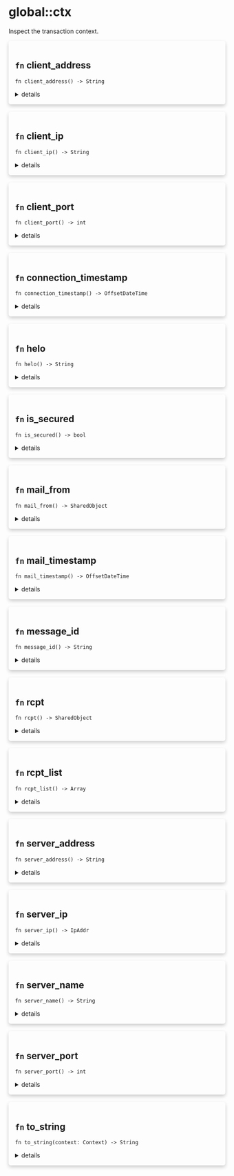 # global::ctx

Inspect the transaction context.



<div markdown="span" style='box-shadow: 0 4px 8px 0 rgba(0,0,0,0.2); padding: 15px; border-radius: 5px;'>

<h2 class="func-name"> <code>fn</code> client_address </h2>

```rust,ignore
fn client_address() -> String
```

<details>
<summary markdown="span"> details </summary>

Get the address of the client.

# Effective smtp stage

All of them.

# Return

* `string` - the client's address with the `ip:port` format.

# Examples

```
#{
  connect: [
    action "log client address" || {
      log("info", `new client: ${ctx::client_address()}`);
    },
  ],
}
```
</details>

</div>
</br>


<div markdown="span" style='box-shadow: 0 4px 8px 0 rgba(0,0,0,0.2); padding: 15px; border-radius: 5px;'>

<h2 class="func-name"> <code>fn</code> client_ip </h2>

```rust,ignore
fn client_ip() -> String
```

<details>
<summary markdown="span"> details </summary>

Get the ip address of the client.

# Effective smtp stage

All of them.

# Return

* `string` - the client's ip address.

# Example

```
#{
  connect: [
    action "log client ip" || {
      log("info", `new client: ${ctx::client_ip()}`);
    },
  ],
}
```
</details>

</div>
</br>


<div markdown="span" style='box-shadow: 0 4px 8px 0 rgba(0,0,0,0.2); padding: 15px; border-radius: 5px;'>

<h2 class="func-name"> <code>fn</code> client_port </h2>

```rust,ignore
fn client_port() -> int
```

<details>
<summary markdown="span"> details </summary>

Get the ip port of the client.

# Effective smtp stage

All of them.

# Return

* `int` - the client's port.

# Example

```
#{
  connect: [
    action "log client address" || {
      log("info", `new client: ${ctx::client_ip()}:${ctx::client_port()}`);
    },
  ],
}
```
</details>

</div>
</br>


<div markdown="span" style='box-shadow: 0 4px 8px 0 rgba(0,0,0,0.2); padding: 15px; border-radius: 5px;'>

<h2 class="func-name"> <code>fn</code> connection_timestamp </h2>

```rust,ignore
fn connection_timestamp() -> OffsetDateTime
```

<details>
<summary markdown="span"> details </summary>

Get a the timestamp of the client's connection time.

# Effective smtp stage

All of them.

# Return

* `timestamp` - the connexion timestamp of the client.

# Example

```
#{
  connect: [
    action "log client" || {
      log("info", `new client connected at ${ctx::connection_timestamp()}`);
    },
  ],
}
```
</details>

</div>
</br>


<div markdown="span" style='box-shadow: 0 4px 8px 0 rgba(0,0,0,0.2); padding: 15px; border-radius: 5px;'>

<h2 class="func-name"> <code>fn</code> helo </h2>

```rust,ignore
fn helo() -> String
```

<details>
<summary markdown="span"> details </summary>

Get the value of the `HELO/EHLO` command sent by the client.

# Effective smtp stage

`helo` and onwards.

# Return

* `string` - the value of the `HELO/EHLO` command.

# Examples

```
#{
    helo: [
       action "log info" || log("info", `helo/ehlo value: ${ctx::helo()}`),
    ]
}
```
</details>

</div>
</br>


<div markdown="span" style='box-shadow: 0 4px 8px 0 rgba(0,0,0,0.2); padding: 15px; border-radius: 5px;'>

<h2 class="func-name"> <code>fn</code> is_secured </h2>

```rust,ignore
fn is_secured() -> bool
```

<details>
<summary markdown="span"> details </summary>

Has the connection been secured under the encryption protocol SSL/TLS.

# Effective smtp stage

all of them.

# Return

* bool - `true` if the connection is secured, `false` otherwise.

# Example

```
#{
  connect: [
    action "log ssl/tls" || {
      log("info", `The client is ${if ctx::is_secured() { "secured" } else { "unsecured!!!" }}`)
    }
  ],
}
```
</details>

</div>
</br>


<div markdown="span" style='box-shadow: 0 4px 8px 0 rgba(0,0,0,0.2); padding: 15px; border-radius: 5px;'>

<h2 class="func-name"> <code>fn</code> mail_from </h2>

```rust,ignore
fn mail_from() -> SharedObject
```

<details>
<summary markdown="span"> details </summary>

Get the value of the `MAIL FROM` command sent by the client.

# Effective smtp stage

`mail` and onwards.
# Return

* `address` - the sender address.

# Examples

```
#{
    helo: [
       action "log info" || log("info", `received sender: ${ctx::mail_from()}`),
    ]
}
```
</details>

</div>
</br>


<div markdown="span" style='box-shadow: 0 4px 8px 0 rgba(0,0,0,0.2); padding: 15px; border-radius: 5px;'>

<h2 class="func-name"> <code>fn</code> mail_timestamp </h2>

```rust,ignore
fn mail_timestamp() -> OffsetDateTime
```

<details>
<summary markdown="span"> details </summary>

Get the time of reception of the email.

# Effective smtp stage

`preq` and onwards.

# Return

* `string` - the timestamp.

# Examples

```
#{
    preq: [
       action "receiving the email" || log("info", `time of reception: ${ctx::mail_timestamp()}`),
    ]
}
```
</details>

</div>
</br>


<div markdown="span" style='box-shadow: 0 4px 8px 0 rgba(0,0,0,0.2); padding: 15px; border-radius: 5px;'>

<h2 class="func-name"> <code>fn</code> message_id </h2>

```rust,ignore
fn message_id() -> String
```

<details>
<summary markdown="span"> details </summary>

Get the unique id of the received message.

# Effective smtp stage

`preq` and onwards.

# Return

* `string` - the message id.

# Examples

```
#{
    preq: [
       action "message received" || log("info", `message id: ${ctx::message_id()}`),
    ]
}
```
</details>

</div>
</br>


<div markdown="span" style='box-shadow: 0 4px 8px 0 rgba(0,0,0,0.2); padding: 15px; border-radius: 5px;'>

<h2 class="func-name"> <code>fn</code> rcpt </h2>

```rust,ignore
fn rcpt() -> SharedObject
```

<details>
<summary markdown="span"> details </summary>

Get the value of the current `RCPT TO` command sent by the client.

# Effective smtp stage

`rcpt` and onwards. Please note that `ctx::rcpt()` will always return
the last recipient received in stages after the `rcpt` stage. Therefore,
this functions is best used in the `rcpt` stage.

# Return

* `address` - the address of the received recipient.

# Examples

```
#{
    rcpt: [
       action "log recipients" || log("info", `new recipient: ${ctx::rcpt()}`),
    ]
}
```
</details>

</div>
</br>


<div markdown="span" style='box-shadow: 0 4px 8px 0 rgba(0,0,0,0.2); padding: 15px; border-radius: 5px;'>

<h2 class="func-name"> <code>fn</code> rcpt_list </h2>

```rust,ignore
fn rcpt_list() -> Array
```

<details>
<summary markdown="span"> details </summary>

Get the list of recipients received by the client.

# Effective smtp stage

`rcpt` and onwards. Note that you will not have all recipients received
all at once in the `rcpt` stage. It is better to use this function
in the later stages.

# Return

* `Array of addresses` - the list containing all recipients.

# Examples

```
#{
    preq: [
       action "log recipients" || log("info", `recipients: ${ctx::rcpt_list()}`),
    ]
}
```
</details>

</div>
</br>


<div markdown="span" style='box-shadow: 0 4px 8px 0 rgba(0,0,0,0.2); padding: 15px; border-radius: 5px;'>

<h2 class="func-name"> <code>fn</code> server_address </h2>

```rust,ignore
fn server_address() -> String
```

<details>
<summary markdown="span"> details </summary>

Get the full server address.

# Effective smtp stage

All of them.

# Return

* `string` - the server's address with the `ip:port` format.

# Example

```
#{
  connect: [
    action "log server address" || {
      log("info", `server: ${ctx::server_address()}`);
    },
  ],
}
```
</details>

</div>
</br>


<div markdown="span" style='box-shadow: 0 4px 8px 0 rgba(0,0,0,0.2); padding: 15px; border-radius: 5px;'>

<h2 class="func-name"> <code>fn</code> server_ip </h2>

```rust,ignore
fn server_ip() -> IpAddr
```

<details>
<summary markdown="span"> details </summary>

Get the server's ip.

# Effective smtp stage

All of them.

# Return

* `string` - the server's ip.

# Example

```
#{
  connect: [
    action "log server ip" || {
      log("info", `server: ${ctx::server_ip()}`);
    },
  ],
}
```
</details>

</div>
</br>


<div markdown="span" style='box-shadow: 0 4px 8px 0 rgba(0,0,0,0.2); padding: 15px; border-radius: 5px;'>

<h2 class="func-name"> <code>fn</code> server_name </h2>

```rust,ignore
fn server_name() -> String
```

<details>
<summary markdown="span"> details </summary>

Get the name of the server.

# Effective smtp stage

All of them.

# Return

* `string` - the name of the server.

# Example

```
#{
  connect: [
    action "log server" || {
      log("info", `server name: ${ctx::server_name()}`);
    },
  ],
}
```
</details>

</div>
</br>


<div markdown="span" style='box-shadow: 0 4px 8px 0 rgba(0,0,0,0.2); padding: 15px; border-radius: 5px;'>

<h2 class="func-name"> <code>fn</code> server_port </h2>

```rust,ignore
fn server_port() -> int
```

<details>
<summary markdown="span"> details </summary>

Get the server's port.

# Effective smtp stage

All of them.

# Return

* `string` - the server's port.

# Example

```
#{
  connect: [
    action "log server address" || {
      log("info", `server: ${ctx::server_ip()}:${ctx::server_port()}`);
    },
  ],
}
```
</details>

</div>
</br>


<div markdown="span" style='box-shadow: 0 4px 8px 0 rgba(0,0,0,0.2); padding: 15px; border-radius: 5px;'>

<h2 class="func-name"> <code>fn</code> to_string </h2>

```rust,ignore
fn to_string(context: Context) -> String
```

<details>
<summary markdown="span"> details </summary>

Produce a serialized JSON representation of the mail context.
</details>

</div>
</br>

